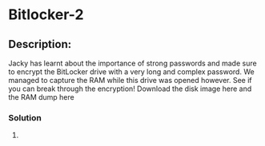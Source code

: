 # Bitlocker-2
## Description:
Jacky has learnt about the importance of strong passwords and made sure to encrypt the BitLocker drive with a very long and complex password. We managed to capture the RAM while this drive was opened however. See if you can break through the encryption!
Download the disk image here and the RAM dump here

### Solution
1. 
